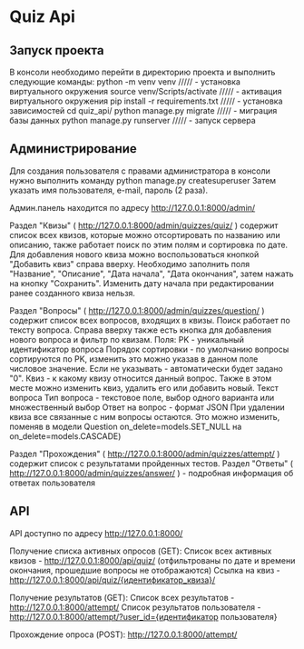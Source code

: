 # Quiz Api

<h2>Запуск проекта</h2>

В консоли необходимо перейти в директорию проекта и выполнить следующие команды:
python -m venv venv ///// - установка виртуального окружения
source venv/Scripts/activate ///// - активация виртуального окружения 
pip install -r requirements.txt ///// - установка зависимостей
cd quiz_api/
python manage.py migrate ///// - миграция базы данных
python manage.py runserver ///// - запуск сервера

<h2>Администрирование</h2>

Для создания пользователя с правами администратора в консоли нужно выполнить команду
python manage.py createsuperuser
Затем указать имя пользователя, e-mail, пароль (2 раза).

Админ.панель находится по адресу http://127.0.0.1:8000/admin/

Раздел "Квизы" ( http://127.0.0.1:8000/admin/quizzes/quiz/ ) содержит список всех квизов, которые можно отсортировать по названию или описанию, также работает поиск по этим полям и сортировка по дате. Для добавления нового квиза можно воспользоваться кнопкой "Добавить квиз" справа вверху. Необходимо заполнить поля "Название", "Описание", "Дата начала", "Дата окончания", затем нажать на кнопку "Сохранить". Изменить дату начала при редактировании ранее созданного квиза нельзя.

Раздел "Вопросы" ( http://127.0.0.1:8000/admin/quizzes/question/ ) содержит список всех вопросов, входящих в квизы. Поиск работает по тексту вопроса. Справа вверху также есть кнопка для добавления нового вопроса и фильтр по квизам.
Поля:
PK - уникальный идентификатор вопроса
Порядок сортировки - по умолчанию вопросы сортируются по PK, изменить это можно указав в данном поле числовое значение. Если не указывать - автоматически будет задано "0".
Квиз - к какому квизу относится данный вопрос. Также в этом месте можно изменить квиз, удалить его или добавить новый.
Текст вопроса
Тип вопроса - текстовое поле, выбор одного варианта или множественный выбор
Ответ на вопрос - формат JSON
При удалении квиза все связанные с ним вопросы остаются. Это можно изменить, поменяв в модели Question on_delete=models.SET_NULL на on_delete=models.CASCADE)

Раздел "Прохождения" ( http://127.0.0.1:8000/admin/quizzes/attempt/ ) содержит список с результатами пройденных тестов.
Раздел "Ответы" ( http://127.0.0.1:8000/admin/quizzes/answer/ ) - подробная информация об ответах пользователя

<h2>API</h2>

API доступно по адресу http://127.0.0.1:8000/

Получение списка активных опросов (GET):
Список всех активных квизов - http://127.0.0.1:8000/api/quiz/ (отфильтрованы по дате и времени окончания, прошедшие вопросы не отображаются)
Ссылка на квиз - http://127.0.0.1:8000/api/quiz/{идентификатор_квиза}/

Получение результатов (GET):
Список всех результатов - http://127.0.0.1:8000/attempt/
Список результатов пользователя - http://127.0.0.1:8000/attempt/?user_id={идентификатор пользователя}

Прохождение опроса (POST):
http://127.0.0.1:8000/attempt/
